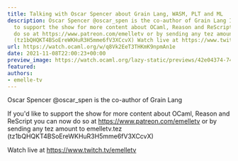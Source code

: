 ```yaml
---
title: Talking with Oscar Spencer about Grain Lang, WASM, PLT and ML
description: Oscar Spencer @oscar_spen is the co-author of Grain Lang If you'd like
  to support the show for more content about OCaml, Reason and ReScript  you can now
  do so at https://www.patreon.com/emelletv or by sending any tez amount to emelletv.tez
  (tz1bQHQKT4BSoEreWKHuR3H5mme6fV3XCcvX) Watch live at https://www.twitch.tv/emelletv
url: https://watch.ocaml.org/w/q8Vk2EeT3THKmK9npmAn1e
date: 2021-11-08T22:00:23+00:00
preview_image: https://watch.ocaml.org/lazy-static/previews/42e04374-748c-4a47-ab35-f3ffaab9ee86.jpg
featured:
authors:
- emelle-tv
---
```


<p>Oscar Spencer @oscar_spen is the co-author of Grain Lang</p>
<p>If you'd like to support the show for more content about OCaml, Reason and ReScript  you can now do so at <a href="https://www.patreon.com/emelletv" target="_blank" rel="noopener noreferrer">https://www.patreon.com/emelletv</a> or by sending any tez amount to emelletv.tez (tz1bQHQKT4BSoEreWKHuR3H5mme6fV3XCcvX)</p>
<p>Watch live at <a href="https://www.twitch.tv/emelletv" target="_blank" rel="noopener noreferrer">https://www.twitch.tv/emelletv</a></p>

